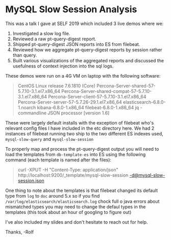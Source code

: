 # MySQL Slow Session Analysis

This was a talk I gave at SELF 2019 which included 3 live demos where we:
1. Investigated a slow log file.
2. Reviewed a raw pt-query-digest report.
3. Shipped pt-query-digest JSON reports into ES from filebeat.
4. Reviewed how we aggregate pt-query-digest reports by session rather than query.
5. Built various visualizations of the aggregated reports and discussed the usefulness of context injection into the sql logs.

These demos were run on a 4G VM on laptop with the following software:

>CentOS Linux release 7.6.1810 (Core)
Percona-Server-shared-57-5.7.10-3.1.el7.x86_64
Percona-Server-shared-compat-57-5.7.10-3.1.el7.x86_64
Percona-Server-client-57-5.7.10-3.1.el7.x86_64
Percona-Server-server-57-5.7.26-29.1.el7.x86_64
elasticsearch-6.8.0-1.noarch
kibana-6.8.0-1.x86_64
filebeat-6.8.0-1.x86_64
jq - commandline JSON processor [version 1.6]

These were largely default installs with the exception of filebeat who's relevant config files I have included in the etc directory here. We had 2 instances of filebeat running two ship to the two different ES indexes used, `mysql-slow-query` and `mysql-slow-session`

To properly map and process the pt-query-digest output you will need to load the templates from `db-template-es` into ES using the following command (each template is named after the files):
> curl -XPUT -H "Content-Type: application/json" http://localhost:9200/_template/mysql-slow-session -d@mysql-slow-session.json

One thing to note about the templates is that filebeat changed its default type from `log` to `doc` around 5.x so if you find `/var/log/elasticsearch/elasticsearch.log` chock full o java errors about mismatched types you may need to change the defaul types in the templates (this took about an hour of googling to figure out)

I've also included my slides and don't hesitate to reach out for help.

Thanks,
-Rolf
